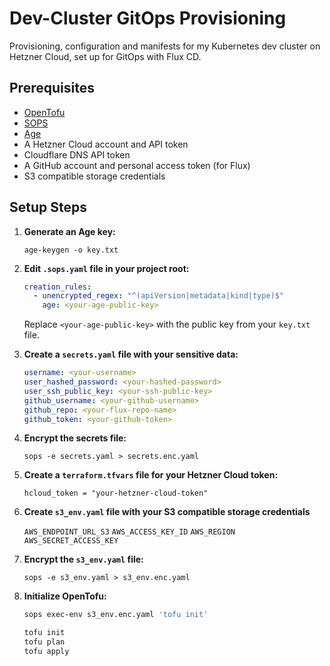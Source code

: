 # Dev-Cluster GitOps Provisioning

Provisioning, configuration and manifests for my Kubernetes dev cluster on Hetzner Cloud, set up for GitOps with Flux CD.

## Prerequisites

- [OpenTofu](https://opentofu.org/docs/intro/install/)
- [SOPS](https://github.com/mozilla/sops)
- [Age](https://github.com/FiloSottile/age)
- A Hetzner Cloud account and API token
- Cloudflare DNS API token
- A GitHub account and personal access token (for Flux)
- S3 compatible storage credentials

## Setup Steps

1. **Generate an Age key:**
   ```
   age-keygen -o key.txt
   ```

2. **Edit `.sops.yaml` file in your project root:**
   ```yaml
   creation_rules:
     - unencrypted_regex: "^(apiVersion|metadata|kind|type)$"
       age: <your-age-public-key>
   ```
   Replace `<your-age-public-key>` with the public key from your `key.txt` file.

3. **Create a `secrets.yaml` file with your sensitive data:**

   ```yaml
   username: <your-username>
   user_hashed_password: <your-hashed-password>
   user_ssh_public_key: <your-ssh-public-key>
   github_username: <your-github-username>
   github_repo: <your-flux-repo-name>
   github_token: <your-github-token>
   ```

4. **Encrypt the secrets file:**
   ```
   sops -e secrets.yaml > secrets.enc.yaml
   ```

5. **Create a `terraform.tfvars` file for your Hetzner Cloud token:**
   ```hcl
   hcloud_token = "your-hetzner-cloud-token"

   ```

6. **Create `s3_env.yaml` file with your S3 compatible storage credentials**

   `AWS_ENDPOINT_URL_S3`
   `AWS_ACCESS_KEY_ID`
   `AWS_REGION`
   `AWS_SECRET_ACCESS_KEY`

7. **Encrypt the `s3_env.yaml` file:**
   ```
   sops -e s3_env.yaml > s3_env.enc.yaml
   ```

6. **Initialize OpenTofu:**

   ```bash
   sops exec-env s3_env.enc.yaml 'tofu init'
   ```

   ```bash
   tofu init
   tofu plan
   tofu apply
   ```
